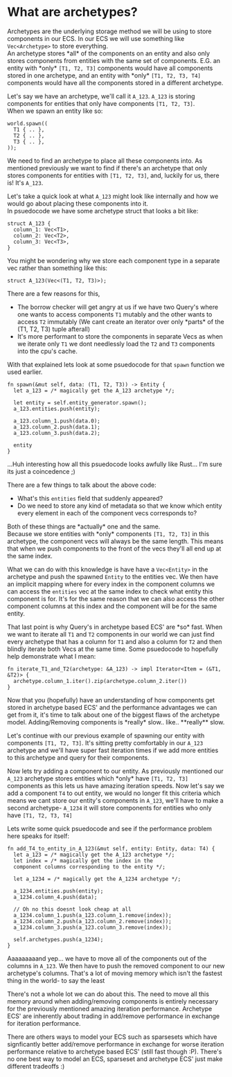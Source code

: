 # What are archetypes?

Archetypes are the underlying storage method we will be using to store components in our ECS. In 
our ECS we will use something like ``Vec<Archetype>`` to store everything.  
An archetype stores \*all* of the components on an entity and also only stores components from entities 
with the same set of components. E.G. an entity with \*only* ``[T1, T2, T3]`` components would
have all components stored in one archetype, and an entity with \*only* ``[T1, T2, T3, T4]`` 
components would have all the components stored in a different archetype.

Let's say we have an archetype, we'll call it ``A_123``. ``A_123`` is storing 
components for entities that only have components ``[T1, T2, T3]``.  
When we spawn an entity like so:
```rust, noplaypen
world.spawn((
  T1 { .. },
  T2 { .. },
  T3 { .. },
));
```
We need to find an archetype to place all these components into. As mentioned previously we want to find if there's
an archetype that only stores components for entities with ``[T1, T2, T3]``, and, luckily for us, there is! It's ``A_123``.

Let's take a quick look at what ``A_123`` might look like internally and how we would go about placing these components into it.  
In psuedocode we have some archetype struct that looks a bit like:
```rust, noplaypen
struct A_123 {
  column_1: Vec<T1>,
  column_2: Vec<T2>,
  column_3: Vec<T3>,
}
```

You might be wondering why we store each component type in a separate vec rather than something like this:
```rust, noplaypen
struct A_123(Vec<(T1, T2, T3)>);
```
There are a few reasons for this,
  - The borrow checker will get angry at us if we have two Query's where one wants to access components ``T1`` mutably and
  the other wants to access ``T2`` immutably (We cant create an iterator over only \*parts* of the (T1, T2, T3) tuple afterall)
  - It's more performant to store the components in separate Vecs as when we iterate only ``T1`` we dont needlessly load 
  the ``T2`` and ``T3`` components into the cpu's cache.

With that explained lets look at some psuedocode for that ``spawn`` function we used earlier.  
```rust, noplaypen
fn spawn(&mut self, data: (T1, T2, T3)) -> Entity {
  let a_123 = /* magically get the A_123 archetype */;

  let entity = self.entity_generator.spawn();
  a_123.entities.push(entity);

  a_123.column_1.push(data.0);
  a_123.column_2.push(data.1);
  a_123.column_3.push(data.2);

  entity
}
```
...Huh interesting how all this psuedocode looks awfully like Rust... I'm sure its just a coincedence ;)  

There are a few things to talk about the above code:
  - What's this ``entities`` field that suddenly appeared?
  - Do we need to store any kind of metadata so that we know which entity every element
  in each of the component vecs corresponds to?

Both of these things are \*actually* one and the same.  
Because we store entities with \*only* components ``[T1, T2, T3]`` in this archetype, the component 
vecs will always be the same length. This means that when we push components to the front of the vecs 
they'll all end up at the same index.  

What we can do with this knowledge is have have a ``Vec<Entity>`` in the archetype and 
push the spawned ``Entity`` to the entities vec. We then have an implicit mapping where for every index in 
the component columns we can access the ``entities`` vec at the same index to check what entity this component is for. 
It's for the same reason that we can also access the other component columns at this index and the component will be for
the same entity.

That last point is why Query's in archetype based ECS' are \*so* fast. When we want to iterate all ``T1`` and ``T2`` components
in our world we can just find every archetype that has a column for ``T1`` and also a column for ``T2`` and then blindly iterate
both Vecs at the same time. Some psuedocode to hopefully help demonstrate what I mean:
```rust, noplaypen 
fn iterate_T1_and_T2(archetype: &A_123) -> impl Iterator<Item = (&T1, &T2)> {
  archetype.column_1.iter().zip(archetype.column_2.iter())
}
```

Now that you (hopefully) have an understanding of how components get stored in archetype based ECS' and the performance
advantages we can get from it, it's time to talk about one of the biggest flaws of the archetype model. Adding/Removing components
is \*really\* slow.. like.. \*\*really\*\* slow.

Let's continue with our previous example of spawning our entity with components ``[T1, T2, T3]``. It's sitting pretty comfortably in
our ``A_123`` archetype and we'll have super fast iteration times if we add more entities to this archetype and query for their components.

Now lets try adding a component to our entity. As previously mentioned our ``A_123`` archetype stores entities which \*only* have 
``[T1, T2, T3]`` components as this lets us have amazing iteration speeds. Now let's say we add a component ``T4`` to out entity, 
we would no longer fit this criteria which means we cant store our entity's components in ``A_123``, we'll have to make a second archetype- 
``A_1234`` it will store components for entities who only have ``[T1, T2, T3, T4]``

Lets write some quick psuedocode and see if the performance problem here speaks for itself:

```rust, noplaypen
fn add_T4_to_entity_in_A_123(&mut self, entity: Entity, data: T4) {
  let a_123 = /* magically get the A_123 archetype */;
  let index = /* magically get the index in the 
  component columns corresponding to the entity */;

  let a_1234 = /* magically get the A_1234 archetype */;

  a_1234.entities.push(entity);
  a_1234.column_4.push(data);

  // Oh no this doesnt look cheap at all
  a_1234.column_1.push(a_123.column_1.remove(index));
  a_1234.column_2.push(a_123.column_2.remove(index));
  a_1234.column_3.push(a_123.column_3.remove(index));

  self.archetypes.push(a_1234);
}
```

Aaaaaaaaand yep... we have to move all of the components out of the columns in ``A_123``. We then have to 
push the removed component to our new archetype's columns. That's a lot of moving memory which isn't the 
fastest thing in the world- to say the least

There's not a whole lot we can do about this. The need to move all this memory around when adding/removing components is
entirely necessary for the previously mentioned amazing iteration performance. Archetype ECS' are inherently about trading in 
add/remove performance in exchange for iteration performance. 

There are others ways to model your ECS such as sparsesets which have signficantly better add/remove performance
in exchange for worse iteration performance relative to archetype based ECS' (still fast though :P). There's no one 
best way to model an ECS, sparseset and archetype ECS' just make different tradeoffs :)